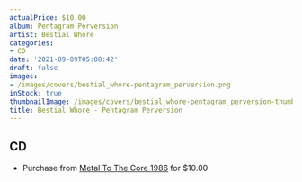 ```yaml
---
actualPrice: $10.00
album: Pentagram Perversion
artist: Bestial Whore
categories:
- CD
date: '2021-09-09T05:08:42'
draft: false
images:
- /images/covers/bestial_whore-pentagram_perversion.png
inStock: true
thumbnailImage: /images/covers/bestial_whore-pentagram_perversion-thumb.png
title: Bestial Whore - Pentagram Perversion
---
```


## CD
* Purchase from [Metal To The Core 1986](https://metaltothecore1986.com/shop/bestial-whore-pentagram-perversion-cd/) for $10.00
